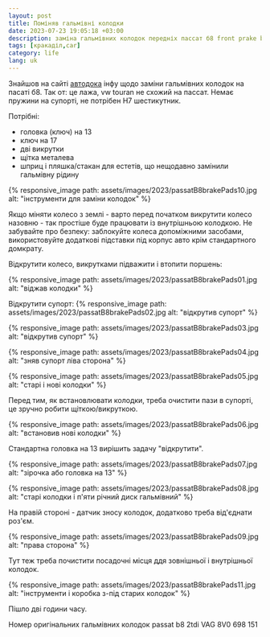 ```yaml
---
layout: post
title: Поміняв гальмівні колодки
date: 2023-07-23 19:05:18 +03:00
description: заміна гальмівних колодок передніх пассат б8 front prake bads replacement vw passat b8
tags: [кракаділ,car]
category: life
lang: uk
---
```


Знайшов на сайті [автодока](
https://club.autodoc.co.uk/pdf-manuals/club/vw/passat-b8-variant-3g5-cb5/brake-pads/pdf/EN-how-to-change-front-brake-pads-on-vw-passat-b8-variant-3g5-cb5-replacement-guide.pdf)
інфу щодо заміни гальмівних колодок на пасаті б8.
Так от: це лажа, vw touran не схожий на пассат.
Немає пружини на супорті, не потрібен H7 шестикутник.

Потрібні:
* головка (ключ) на 13
* ключ на 17
* дві викрутки
* щітка металева
* шприц і пляшка/стакан  для естетів, що нещодавно замінили гальмівну рідину

{% responsive_image path: assets/images/2023/passatB8brakePads10.jpg alt: "інструменти для заміни колодок" %}


Якщо міняти колесо з землі - варто перед початком викрутити колесо назовню - так простіше буде працювати із внутрішньою колодкою.
Не забувайте про безпеку:
заблокуйте колеса допоміжними засобами,
використовуйте додаткові підставки під корпус авто крім стандартного домкрату.

Відкрутити колесо, викрутками підважити і втопити поршень:

{% responsive_image path: assets/images/2023/passatB8brakePads01.jpg alt: "віджав колодки" %}

Відкрутити супорт:
{% responsive_image path: assets/images/2023/passatB8brakePads02.jpg alt: "відкрутив супорт" %}

{% responsive_image path: assets/images/2023/passatB8brakePads03.jpg alt: "відкрутив супорт" %}

{% responsive_image path: assets/images/2023/passatB8brakePads04.jpg alt: "зняв супорт ліва сторона" %}

{% responsive_image path: assets/images/2023/passatB8brakePads05.jpg alt: "старі і нові колодки" %}

Перед тим, як встановлювати колодки, треба очистити пази в супорті, це зручно робити щіткою/викруткою.

{% responsive_image path: assets/images/2023/passatB8brakePads06.jpg alt: "встановив нові колодки" %}

Стандартна головка на 13 вирішить задачу "відкрутити".

{% responsive_image path: assets/images/2023/passatB8brakePads07.jpg alt: "зірочка або головка на 13" %}

{% responsive_image path: assets/images/2023/passatB8brakePads08.jpg alt: "старі колодки і п'яти річний диск гальмівний" %}

На правій стороні - датчик зносу колодок, додатково треба від'єднати роз'єм.

{% responsive_image path: assets/images/2023/passatB8brakePads09.jpg alt: "права сторона" %}

Тут теж треба почистити посадочні місця ддя зовнішньої і внутрішньої колодок.

{% responsive_image path: assets/images/2023/passatB8brakePads11.jpg alt: "інструменти і коробка з-під старих колодок" %}

Пішло дві години часу.

Номер оригінальних гальмівних колодок passat b8 2tdi VAG 8V0 698 151
